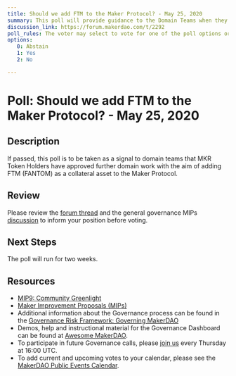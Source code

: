 ```yaml
---
title: Should we add FTM to the Maker Protocol? - May 25, 2020
summary: This poll will provide guidance to the Domain Teams when they onboard additional assets. 
discussion_link: https://forum.makerdao.com/t/2292
poll_rules: The voter may select to vote for one of the poll options or they may elect to abstain from the poll entirely
options:
   0: Abstain
   1: Yes
   2: No

---
```

# Poll: Should we add FTM to the Maker Protocol? - May 25, 2020

## Description

If passed, this poll is to be taken as a signal to domain teams that MKR Token Holders have approved further domain work with the aim of adding FTM (FANTOM) as a collateral asset to the Maker Protocol.

## Review

Please review the [forum thread](https://forum.makerdao.com/t/2292) and the general governance MIPs [discussion](https://forum.makerdao.com/c/MIPs/14) to inform your position before voting.

## Next Steps

The poll will run for two weeks.

## Resources

- [MIP9: Community Greenlight](https://github.com/makerdao/mips/blob/master/MIP9/mip9.md#mip9-community-greenlight)
- [Maker Improvement Proposals (MIPs)](https://github.com/makerdao/mips)
- Additional information about the Governance process can be found in the [Governance Risk Framework: Governing MakerDAO](https://community-development.makerdao.com/governance/governance-risk-framework)
- Demos, help and instructional material for the Governance Dashboard can be found at [Awesome MakerDAO](https://awesome.makerdao.com/#voting).
- To participate in future Governance calls, please [join us](https://community-development.makerdao.com/governance/governance-and-risk-meetings) every Thursday at 16:00 UTC.
- To add current and upcoming votes to your calendar, please see the [MakerDAO Public Events Calendar](https://calendar.google.com/calendar/embed?src=makerdao.com_3efhm2ghipksegl009ktniomdk%40group.calendar.google.com&ctz=America%2FLos_Angeles).
